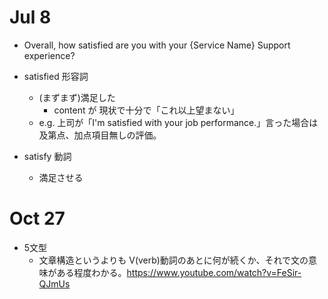 # Jul 8
- Overall, how satisfied are you with your {Service Name} Support experience?

- satisfied 形容詞
  - (まずまず)満足した
    - content が 現状で十分で「これ以上望まない」
  - e.g. 上司が「I'm satisfied with your job performance.」言った場合は及第点、加点項目無しの評価。

- satisfy 動詞
  - 満足させる
  
# Oct 27
- 5文型
  - 文章構造というよりも V(verb)動詞のあとに何が続くか、それで文の意味がある程度わかる。https://www.youtube.com/watch?v=FeSir-QJmUs